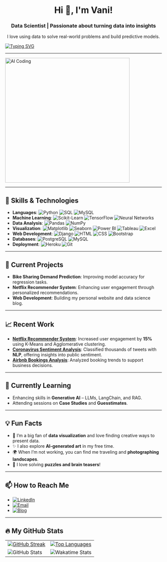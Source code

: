 <h1 align="center">Hi 👋, I'm Vani!</h1>
<h3 align="center">Data Scientist | Passionate about turning data into insights</h3>

<p align="center">I love using data to solve real-world problems and build predictive models.</p>

<!-- Coding GIF -->
<!--<img align="right" alt="Coding" width="400" src="https://media.giphy.com/media/qgQUggAC3Pfv687qPC/giphy.gif" />-->

[![Typing SVG](https://readme-typing-svg.herokuapp.com?color=0D8ABC&lines=Turning+Data+into+Decisions...;Data+Science+%7C+Python+%7C+Machine+Learning)](https://git.io/typing-svg)

---
<!-- AI GIF -->

<img align="center" alt="AI Coding" width="400" src="https://media.giphy.com/media/hpXdHPfFI5wTABdDx9/giphy.gif" />

---

## 🚀 Skills & Technologies

- **Languages**: ![Python](https://img.shields.io/badge/Python-3776AB?style=flat&logo=python&logoColor=white) ![SQL](https://img.shields.io/badge/SQL-336791?style=flat&logo=postgresql&logoColor=white) ![MySQL](https://img.shields.io/badge/MySQL-4479A1?style=flat&logo=mysql&logoColor=white)
- **Machine Learning**: ![Scikit-Learn](https://img.shields.io/badge/Scikit--Learn-F7931E?style=flat&logo=scikit-learn&logoColor=white) ![TensorFlow](https://img.shields.io/badge/TensorFlow-FF6F00?style=flat&logo=tensorflow&logoColor=white) ![Neural Networks](https://img.shields.io/badge/Neural%20Networks-008080?style=flat&logo=neural-network&logoColor=white)
- **Data Analysis**: ![Pandas](https://img.shields.io/badge/Pandas-150458?style=flat&logo=pandas&logoColor=white) ![NumPy](https://img.shields.io/badge/NumPy-013243?style=flat&logo=numpy&logoColor=white)
- **Visualization**: ![Matplotlib](https://img.shields.io/badge/Matplotlib-008080?style=flat&logo=python&logoColor=white) ![Seaborn](https://img.shields.io/badge/Seaborn-4C4C4C?style=flat&logo=python&logoColor=white) ![Power BI](https://img.shields.io/badge/Power%20BI-F2C811?style=flat&logo=power-bi&logoColor=black) ![Tableau](https://img.shields.io/badge/Tableau-E97627?style=flat&logo=tableau&logoColor=white) ![Excel](https://img.shields.io/badge/Excel-217346?style=flat&logo=microsoft-excel&logoColor=white)
- **Web Development**: ![Django](https://img.shields.io/badge/Django-092E20?style=flat&logo=django&logoColor=white) ![HTML](https://img.shields.io/badge/HTML5-E34F26?style=flat&logo=html5&logoColor=white) ![CSS](https://img.shields.io/badge/CSS3-1572B6?style=flat&logo=css3&logoColor=white) ![Bootstrap](https://img.shields.io/badge/Bootstrap-563D7C?style=flat&logo=bootstrap&logoColor=white)
- **Databases**: ![PostgreSQL](https://img.shields.io/badge/PostgreSQL-336791?style=flat&logo=postgresql&logoColor=white) ![MySQL](https://img.shields.io/badge/MySQL-4479A1?style=flat&logo=mysql&logoColor=white)
- **Deployment**: ![Heroku](https://img.shields.io/badge/Heroku-430098?style=flat&logo=heroku&logoColor=white) ![Git](https://img.shields.io/badge/Git-F05032?style=flat&logo=git&logoColor=white)


  

<!-- Data science GIF -->
<!-- <img align="left" alt="Data Science" width="300" src="https://media.giphy.com/media/LMcB8XospGZO8UQq87/giphy.gif" />-->

---

## 🎯 Current Projects

- **Bike Sharing Demand Prediction**: Improving model accuracy for regression tasks.
- **Netflix Recommender System**: Enhancing user engagement through personalized recommendations.
- **Web Development**: Building my personal website and data science blog.

---

## 📈 Recent Work

- **[Netflix Recommender System](#)**: Increased user engagement by **15%** using K-Means and Agglomerative clustering.
- **[Coronavirus Sentiment Analysis](#)**: Classified thousands of tweets with **NLP**, offering insights into public sentiment.
- **[Airbnb Bookings Analysis](#)**: Analyzed booking trends to support business decisions.

---
## 🌱 Currently Learning

- Enhancing skills in **Generative AI** – LLMs, LangChain, and RAG.
- Attending sessions on **Case Studies** and **Guesstimates**.
---

## 💡 Fun Facts

- 🎨 I’m a big fan of **data visualization** and love finding creative ways to present data.
- ✨ I also explore **AI-generated art** in my free time.
- 🌍 When I’m not working, you can find me traveling and **photographing landscapes**.
- 🧩 I love solving **puzzles and brain teasers**!

---
## 📫 How to Reach Me

- [![LinkedIn](https://img.shields.io/badge/LinkedIn-0077B5?style=flat&logo=linkedin&logoColor=white)](https://www.linkedin.com/in/vani-bhatt-b8a69a79)
- [![Email](https://img.shields.io/badge/Email-D14836?style=flat&logo=gmail&logoColor=white)](mailto:your.email@example.com)
- [![Blog](https://img.shields.io/badge/Blog-FFA500?style=flat&logo=blogger&logoColor=white)](#)

---

## 🔥 My GitHub Stats
<table align="center">
  <tr>
    <td>
      <a href="https://git.io/streak-stats">
        <img src="http://github-readme-streak-stats.herokuapp.com?user=vani89570&theme=dark&background=000000" alt="GitHub Streak"/>
      </a>
    </td>
    <td>
      <a href="https://github.com/anuraghazra/github-readme-stats">
        <img src="https://github-readme-stats.vercel.app/api/top-langs/?username=vani89570&theme=vision-friendly-dark" alt="Top Languages"/>
      </a>
    </td>
  </tr>
  <tr>
    <td>
      <img src="https://github-readme-stats.vercel.app/api?username=vani89570&show_icons=true&theme=dark&hide=issues&count_private=true" alt="GitHub Stats"/>
    </td>
    <td>
      <img src="https://github-readme-stats.vercel.app/api/wakatime?username=vanib_045&theme=dark&background=00000" alt="Wakatime Stats"/>
    </td>
  </tr>
</table>
